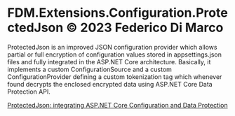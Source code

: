# FDM.Extensions.Configuration.ProtectedJson © 2023 Federico Di Marco

ProtectedJson is an improved JSON configuration provider which allows partial or full encryption of configuration values stored in appsettings.json files and fully integrated in the ASP.NET Core architecture. Basically, it implements a custom ConfigurationSource and a custom ConfigurationProvider defining a custom tokenization tag which whenever found decrypts the enclosed encrypted data using ASP.NET Core Data Protection API.

[ProtectedJson: integrating ASP.NET Core Configuration and Data Protection](https://www.codeproject.com/Articles/5372873/ProtectedJson-integrating-ASP-NET-Core-Configurati)

